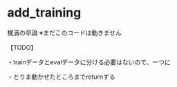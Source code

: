 # add_training
梶浦の卒論 ※まだこのコードは動きません

【TODO】

・trainデータとevalデータに分ける必要はないので、一つに

・とりま動かせたところまでreturnする
